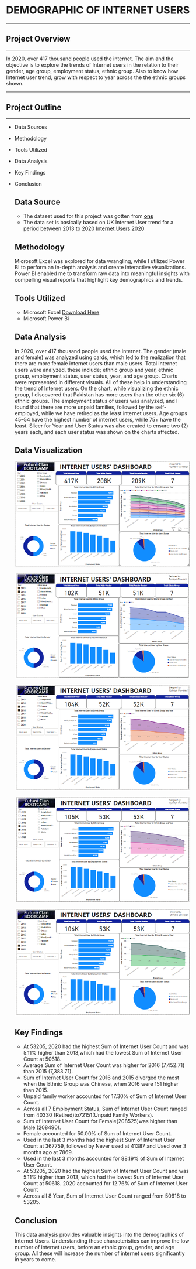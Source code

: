 # DEMOGRAPHIC OF INTERNET USERS
---
## Project Overview
---

In 2020, over 417 thousand people used the internet. The aim and the objective is to explore the trends of Internet users in the relation to their gender, age group, employment status, ethnic group. Also to know how Internet user trend, grow with respect to year across the the ethnic groups shown. 

---- 
## Project Outline
---
- Data Sources
- Methodology
- Tools Utilized
- Data Analysis
- Key Findings
- Conclusion
  ## Data Source
  - The dataset used for this project was gotten from  **[ons](www.ons.gov.uk)**
  - The data set is basically based on UK Internet User trend for a period between 2013 to 2020 [Internet Users 2020](https://docs.google.com/spreadsheets/d/1byCLMVJTUoOMOa1vhGmHsaK1fpBlmIQj/edit?gid=82684843#gid=82684843)
  ## Methodology
  Microsoft Excel was explored for data wrangling, while I utilized Power BI to perform an in-depth analysis and create interactive visualizations. Power BI enabled me to transform raw data into meaningful insights with compelling visual reports that highlight key demographics and trends.
  ## Tools Utilized
  - Microsoft Excel [Download Here](https://www.microsoft.com/en-us/microsoft-365/excel)
  - Microsoft Power Bi
  ## Data Analysis
  In 2020, over 417 thousand people used the internet. The gender (male and female) was analyzed using cards, which led to the realization that there are more female internet users than male users. Total internet users were analyzed, these include; ethnic group and year, ethnic group, employment status, user status, year, and age group. Charts were represented in different visuals. All of these help in understanding the trend of Internet users. On the chart, while visualizing the ethnic group, I discovered that Pakistan has more users than the other six (6) ethnic groups. The employment status of users was analyzed, and I found that there are more unpaid families, followed by the self-employed, while we have retired as the least internet users. Age groups 45–54 have the highest number of internet users, while 75+ have the least. Slicer for Year and User Status was also created to ensure two (2) years each, and each user status was shown on the charts affected. 
  ## Data Visualization
  ![Dashboard.PNG](https://github.com/oyinloyejoshuaoluwaseyi/Demographic-of-Internet-Users/blob/main/Dashboard.PNG)
  
  ![2013 and 2014.PNG](https://github.com/oyinloyejoshuaoluwaseyi/Demographic-of-Internet-Users/blob/main/2013%20and%202014.PNG)

  ![2015 and 2016.PNG](https://github.com/oyinloyejoshuaoluwaseyi/Demographic-of-Internet-Users/blob/main/2015%20and%202016.PNG)

  ![2017 and 2018.PNG](https://github.com/oyinloyejoshuaoluwaseyi/Demographic-of-Internet-Users/blob/main/2017%20and%202018.PNG)
  
  ![2019 and 2020.PNG](https://github.com/oyinloyejoshuaoluwaseyi/Demographic-of-Internet-Users/blob/main/2019%20and%202020.PNG)
  
  ## Key Findings
  - At 53205, 2020 had the highest Sum of Internet User Count and was 5.11% higher than 2013,which had the lowest Sum of Internet User Count at 50618.
  - Average Sum of Internet User Count was higher for 2016 (7,452.71) than 2015 (7,383.71).
  - Sum of Internet User Count for 2016 and 2015 diverged the most when the Ethnic Group was Chinese, when 2016 were 151 higher than 2015.
  - Unpaid family worker accounted for 17.30% of Sum of Internet User Count.
  - Across all 7 Employment Status, Sum of Internet User Count ranged from 40330 (Retired)to72151(Unpaid Family Workers).
  - Sum of Internet User Count for Female(208525)was higher than Male (208490).
  - Female accounted for 50.00% of Sum of Internet User Count.
  - Used in the last 3 months had the highest Sum of Internet User Count at 367759, followed by Never used at 41387 and Used over 3 months ago at 7869.
  - Used in the last 3 months accounted for 88.19% of Sum of Internet User Count.
  - At 53205, 2020 had the highest Sum of Internet User Count and was 5.11% higher than 2013, which had the lowest Sum of Internet User Count at 50618. 2020 accounted for 12.76% of Sum of Internet User Count
  - Across all 8 Year, Sum of Internet User Count ranged from 50618 to 53205.
  ## Conclusion
  This data analysis provides valuable insights into the demographics of Internet Users. Understanding these characteristics can improve the low number of internet users, before an ethnic group, gender, and age group. All these will increase the number of internet users significantly in years to come.
